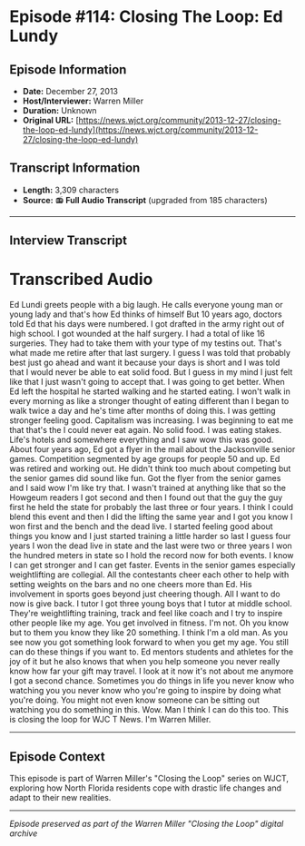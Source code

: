 # Episode #114: Closing The Loop: Ed Lundy



## Episode Information

- **Date:** December 27, 2013
- **Host/Interviewer:** Warren Miller
- **Duration:** Unknown
- **Original URL:** [https://news.wjct.org/community/2013-12-27/closing-the-loop-ed-lundy](https://news.wjct.org/community/2013-12-27/closing-the-loop-ed-lundy)

## Transcript Information

- **Length:** 3,309 characters
- **Source:** 📻 **Full Audio Transcript** (upgraded from 185 characters)

---

## Interview Transcript

# Transcribed Audio
Ed Lundi greets people with a big laugh. He calls everyone young man or young lady and that's how Ed thinks of himself But 10 years ago, doctors told Ed that his days were numbered. I got drafted in the army right out of high school. I got wounded at the half surgery. I had a total of like 16 surgeries. They had to take them with your type of my testins out. That's what made me retire after that last surgery. I guess I was told that probably best just go ahead and want it because your days is short and I was told that I would never be able to eat solid food. But I guess in my mind I just felt like that I just wasn't going to accept that. I was going to get better. When Ed left the hospital he started walking and he started eating. I won't walk in every morning as like a stronger thought of eating different than I began to walk twice a day and he's time after months of doing this. I was getting stronger feeling good. Capitalism was increasing. I was beginning to eat me that that's the I could never eat again. No solid food. I was eating stakes. Life's hotels and somewhere everything and I saw wow this was good. About four years ago, Ed got a flyer in the mail about the Jacksonville senior games. Competition segmented by age groups for people 50 and up. Ed was retired and working out. He didn't think too much about competing but the senior games did sound like fun. Got the flyer from the senior games and I said wow I'm like try that. I wasn't trained at anything like that so the Howgeum readers I got second and then I found out that the guy the guy first he held the state for probably the last three or four years. I think I could blend this event and then I did the lifting the same year and I got you know I won first and the bench and the dead live. I started feeling good about things you know and I just started training a little harder so last I guess four years I won the dead live in state and the last were two or three years I won the hundred meters in state so I hold the record now for both events. I know I can get stronger and I can get faster. Events in the senior games especially weightlifting are collegial. All the contestants cheer each other to help with setting weights on the bars and no one cheers more than Ed. His involvement in sports goes beyond just cheering though. All I want to do now is give back. I tutor I got three young boys that I tutor at middle school. They're weightlifting training, track and feel like coach and I try to inspire other people like my age. You get involved in fitness. I'm not. Oh you know but to them you know they like 20 something. I think I'm a old man. As you see now you got something look forward to when you get my age. You still can do these things if you want to. Ed mentors students and athletes for the joy of it but he also knows that when you help someone you never really know how far your gift may travel. I look at it now it's not about me anymore I got a second chance. Sometimes you do things in life you never know who watching you you never know who you're going to inspire by doing what you're doing. You might not even know someone can be sitting out watching you do something in this. Wow. Man I think I can do this too. This is closing the loop for WJC T News. I'm Warren Miller.

---

## Episode Context

This episode is part of Warren Miller's "Closing the Loop" series on WJCT, exploring how North Florida residents cope with drastic life changes and adapt to their new realities.



---

*Episode preserved as part of the Warren Miller "Closing the Loop" digital archive*
